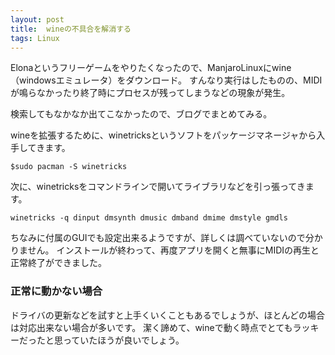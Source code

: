 ```yaml
---
layout: post
title:  wineの不具合を解消する
tags: Linux
---
```

Elonaというフリーゲームをやりたくなったので、ManjaroLinuxにwine（windowsエミュレータ）をダウンロード。
すんなり実行はしたものの、MIDIが鳴らなかったり終了時にプロセスが残ってしまうなどの現象が発生。

検索してもなかなか出てこなかったので、ブログでまとめてみる。

wineを拡張するために、winetricksというソフトをパッケージマネージャから入手してきます。
```
$sudo pacman -S winetricks
```

次に、winetricksをコマンドラインで開いてライブラリなどを引っ張ってきます。

```
winetricks -q dinput dmsynth dmusic dmband dmime dmstyle gmdls
```
ちなみに付属のGUIでも設定出来るようですが、詳しくは調べていないので分かりません。
インストールが終わって、再度アプリを開くと無事にMIDIの再生と正常終了ができました。


### 正常に動かない場合
ドライバの更新などを試すと上手くいくこともあるでしょうが、ほとんどの場合は対応出来ない場合が多いです。
潔く諦めて、wineで動く時点でとてもラッキーだったと思っていたほうが良いでしょう。
